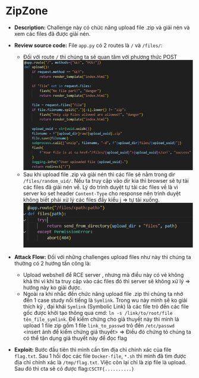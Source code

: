 # ZipZone
- **Description:** Challenge này có chức năng upload file .zip và giải nén và xem các files đã được giải nén.

- **Review source code:** File `app.py` có 2 routes là `/` và `/files/`:
    * Đối với route `/` thì chúng ta sẽ quan tâm với phương thức POST ![Route index](https://github.com/TAP1812/CyberSpaceCTF-2024-Write-up/blob/main/img/route_index_zipzone.png) 
    * Sau khi upload file .zip và giải nén thì các file sẽ nằm trong dir `/files/random_uid/`. Nếu ta truy cập vào dir kia thì browser sẽ tự tải các files đã giải nén về. Lý do trình duyệt tự tải các files về là vì server ko set header `Content-Type` cho response nên trình duyệt không biết phải xử lý các files đấy kiểu j => tự tải xuống. ![Route file](https://github.com/TAP1812/CyberSpaceCTF-2024-Write-up/blob/main/img/route_file_zipzone.png)  

- **Attack Flow:** Đối với những challenges upload files như này thì chúng ta thường có 2 hướng tấn công là:
    * Upload webshell để RCE server , nhưng mà điều này có vẻ không khả thi vì khi ta truy cập vào các files đó thì server sẽ không xử lý => hướng này ko giải được.
    * Ngoài ra khi nhắc đến chức năng upload file .zip thì chúng ta nhớ đến 1 case study nổi tiếng là `Symlink`. Trong wu này mình sẽ ko giải thích kỹ , đại khái `Symlink` (Symbolic Link)  là các file trỏ đến các file gốc được khởi tạo thông qua cmd: `ln -s /link/to/root/file tên_file_symlink`. Để kiểm chứng cho giả thuyết này thì mình là upload 1 file zip gồm 1 file `link_to_passwd` trỏ đến `/etc/passwd` <insert ảnh để kiểm chứng giả thuyết>
    => Điều đó chứng tỏ chúng ta có thể tận dụng giả thuyết này để đọc flag

- **Exploit:** Bước đầu tiên thì mình cần tìm địa chỉ chính xác của file `flag.txt`. Sau 1 hồi đọc các file `Docker-file`, `*.sh` thì mình đã tìm được địa chỉ chính xác là `/tmp/flag.txt`. Việc còn lại chỉ là zip file là upload. Sau đó thì cta sẽ có được flag:`CSCTF{..........}`

